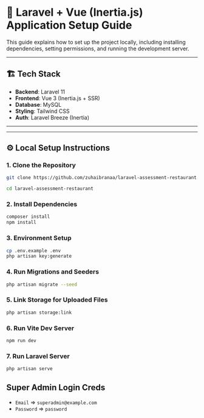 # 🚀 Laravel + Vue (Inertia.js) Application Setup Guide

This guide explains how to set up the project locally, including installing dependencies, setting permissions, and running the development server.

---

## 🏗️ Tech Stack

- **Backend**: Laravel 11
- **Frontend**: Vue 3 (Inertia.js + SSR)
- **Database**: MySQL
- **Styling**: Tailwind CSS
- **Auth**: Laravel Breeze (Inertia)

---


---

## ⚙️ Local Setup Instructions

### 1. Clone the Repository
```bash
git clone https://github.com/zuhaibranaa/laravel-assessment-restaurant.git
```
```bash
cd laravel-assessment-restaurant
```
### 2. Install Dependencies

```bash
composer install
npm install
```
### 3. Environment Setup

```bash
cp .env.example .env
php artisan key:generate
```
### 4. Run Migrations and Seeders

```bash
php artisan migrate --seed
```
### 5. Link Storage for Uploaded Files

```bash
php artisan storage:link
```
### 6. Run Vite Dev Server

```bash
npm run dev
```
### 7. Run Laravel Server

```bash
php artisan serve
```


## Super Admin Login Creds
- ```Email``` => ```superadmin@example.com```
- ```Password``` => ```password```

